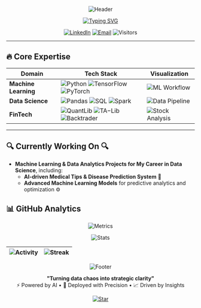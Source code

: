 <div align="center">
  
  ![Header](https://github.com/yashhackz360/yashhackz360/blob/main/assets/ai-brain-banner.gif)  <!-- Replace with your own banner -->
  
  [![Typing SVG](https://readme-typing-svg.herokuapp.com?font=Roboto+Condensed&size=28&duration=4000&pause=500&color=00F7FF&center=true&vCenter=true&width=800&lines=Yashwanth+Sai+Kasarabada;ML+Engineer+%7C+FinTech+Data+Scientist+%7C+AI+Developer;From+Raw+Data+to+Production−Ready+AI)](https://git.io/typing-svg)
  
  [![LinkedIn](https://img.shields.io/badge/LinkedIn-Connect%20Professionally-%230077B5?style=for-the-badge&logo=linkedin)](https://www.linkedin.com/in/yashwanth-sai-kasarabada-ba4265258/)
  [![Email](https://img.shields.io/badge/Email-Contact%20Me-%23D14836?style=for-the-badge&logo=gmail)](mailto:yashwanthkasarabada@gmail.com)
  ![Visitors](https://komarev.com/ghpvc/?username=yashhackz360&label=PROFILE+VIEWS&color=0066ff&style=for-the-badge)

</div>

---

## 🔥 **Core Expertise** 

<div align="center">
  
  | **Domain**          | **Tech Stack** | **Visualization** |
  |---------------------|---------------|-------------------|
  | **Machine Learning** | ![Python](https://img.shields.io/badge/Python-Expert-%233776AB?logo=python) ![TensorFlow](https://img.shields.io/badge/TensorFlow-Pro-%23FF6F00?logo=tensorflow) ![PyTorch](https://img.shields.io/badge/PyTorch-Pro-%23EE4C2C?logo=pytorch) | ![ML Workflow](https://github.com/yashhackz360/yashhackz360/blob/main/assets/ml-workflow.gif) |
  | **Data Science**    | ![Pandas](https://img.shields.io/badge/Pandas-Advanced-%23150458?logo=pandas) ![SQL](https://img.shields.io/badge/SQL-Expert-%234479A1?logo=mysql) ![Spark](https://img.shields.io/badge/Spark-Intermediate-%23E25A1C?logo=apachespark) | ![Data Pipeline](https://github.com/yashhackz360/yashhackz360/blob/main/assets/data-pipeline.gif) |
  | **FinTech**         | ![QuantLib](https://img.shields.io/badge/QuantLib-Learning-%2300599C?logo=cplusplus) ![TA−Lib](https://img.shields.io/badge/TA−Lib-Intermediate-%230077B5) ![Backtrader](https://img.shields.io/badge/Backtrader-Intermediate-%230077B5) | ![Stock Analysis](https://github.com/yashhackz360/yashhackz360/blob/main/assets/stock-chart.gif) |

</div>

---

<!-- START_WORKING_ON -->
## 🔍 Currently Working On 🔍

-   **Machine Learning & Data Analytics Projects for My Career in Data Science**, including:
    -   **AI-driven Medical Tips & Disease Prediction System** 🏥  
    -   **Advanced Machine Learning Models** for predictive analytics and optimization ⚙️  

<!-- END_WORKING_ON -->




## 📊 **GitHub Analytics**

<div align="center">

  ![Metrics](https://metrics.lecoq.io/yashhackz360?template=terminal&base=header%2C%20activity%2C%20community%2C%20repositories%2C%20metadata&base.indepth=false&base.hireable=false&base.skip=false&config.timezone=Asia%2FKolkata)
  
  ![Stats](https://github-profile-summary-cards.vercel.app/api/cards/profile-details?username=yashhackz360&theme=github_dark)
  
  | ![Activity](https://github-readme-activity-graph.vercel.app/graph?username=yashhackz360&theme=github-compact) | ![Streak](https://github-readme-streak-stats.herokuapp.com/?user=yashhackz360&theme=blueberry_duo) |
  |-------------------------------------------------------------------------------------------------------------|---------------------------------------------------------------------------------------------------|

</div>


<div align="center">
  
  ![Footer](https://github.com/yashhackz360/yashhackz360/blob/main/assets/digital-brain-footer.gif)  <!-- Animated footer -->
  
  **"Turning data chaos into strategic clarity"**  
  ⚡ Powered by AI • 🚀 Deployed with Precision • 📈 Driven by Insights
  
  [![Star](https://img.shields.io/github/stars/yashhackz360?label=If%20You%20Like%20My%20Work%2C%20Consider%20a%20⭐&style=social)](https://github.com/yashhackz360)

</div>
